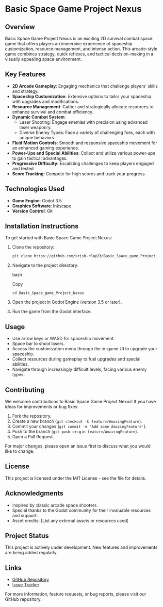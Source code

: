 # Basic Space Game Project Nexus

## Overview
Basic Space Game Project Nexus is an exciting 2D survival combat space game that offers players an immersive experience of spaceship customization, resource management, and intense action. This arcade-style game combines strategy, quick reflexes, and tactical decision-making in a visually appealing space environment.

## Key Features
- **2D Arcade Gameplay**: Engaging mechanics that challenge players' skills and strategy.
- **Spaceship Customization**: Extensive options to tailor your spaceship with upgrades and modifications.
- **Resource Management**: Gather and strategically allocate resources to enhance survival and combat efficiency.
- **Dynamic Combat System**:
  - Laser Shooting: Engage enemies with precision using advanced laser weaponry.
  - Diverse Enemy Types: Face a variety of challenging foes, each with unique behaviors.
- **Fluid Motion Controls**: Smooth and responsive spaceship movement for an enhanced gaming experience.
- **Power-Ups and Special Abilities**: Collect and utilize various power-ups to gain tactical advantages.
- **Progressive Difficulty**: Escalating challenges to keep players engaged and tested.
- **Score Tracking**: Compete for high scores and track your progress.

## Technologies Used
- **Game Engine**: Godot 3.5
- **Graphics Software**: Inkscape
- **Version Control**: Git

## Installation Instructions
To get started with Basic Space Game Project Nexus:

1. Clone the repository:
   ```bash
   git clone https://github.com/krish-rRay23/Basic_Space_game_Project_Nexus.git`

1.  Navigate to the project directory:

    bash

    Copy

    `cd Basic_Space_game_Project_Nexus`

2.  Open the project in Godot Engine (version 3.5 or later).
3.  Run the game from the Godot interface.

Usage
-----

-   Use arrow keys or WASD for spaceship movement.
-   Space bar to shoot lasers.
-   Access the customization menu through the in-game UI to upgrade your spaceship.
-   Collect resources during gameplay to fuel upgrades and special abilities.
-   Navigate through increasingly difficult levels, facing various enemy types.

Contributing
------------

We welcome contributions to Basic Space Game Project Nexus! If you have ideas for improvements or bug fixes:

1.  Fork the repository.
2.  Create a new branch (`git checkout -b feature/AmazingFeature`).
3.  Commit your changes (`git commit -m 'Add some AmazingFeature'`).
4.  Push to the branch (`git push origin feature/AmazingFeature`).
5.  Open a Pull Request.

For major changes, please open an issue first to discuss what you would like to change.

License
-------

This project is licensed under the MIT License - see the <LICENSE> file for details.

Acknowledgments
---------------

-   Inspired by classic arcade space shooters.
-   Special thanks to the Godot community for their invaluable resources and support.
-   Asset credits: [List any external assets or resources used]

Project Status
--------------

This project is actively under development. New features and improvements are being added regularly.

Links
-----

-   [GitHub Repository](https://github.com/krish-rRay23/Basic_Space_game_Project_Nexus/)
-   [Issue Tracker](https://github.com/krish-rRay23/Basic_Space_game_Project_Nexus/issues)

For more information, feature requests, or bug reports, please visit our GitHub repository.
